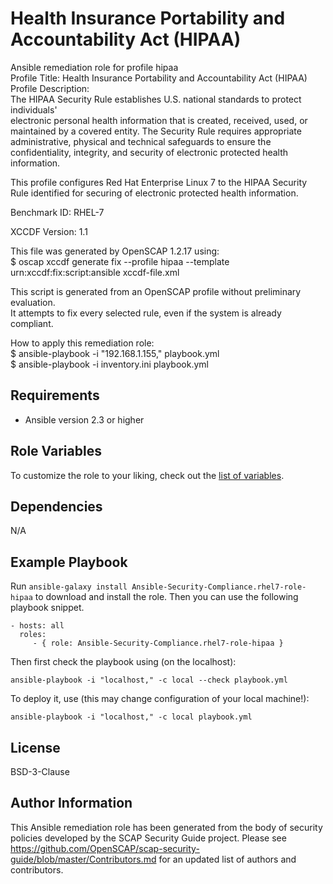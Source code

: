 Health Insurance Portability and Accountability Act (HIPAA)
=========

Ansible remediation role for profile hipaa  
Profile Title:  Health Insurance Portability and Accountability Act (HIPAA)  
Profile Description:  
The HIPAA Security Rule establishes U.S. national standards to protect individuals'  
electronic personal health information that is created, received, used, or  
maintained by a covered entity. The Security Rule requires appropriate  
administrative, physical and technical safeguards to ensure the  
confidentiality, integrity, and security of electronic protected health  
information.  
  
This profile configures Red Hat Enterprise Linux 7 to the HIPAA Security  
Rule identified for securing of electronic protected health information.  
  
Benchmark ID:  RHEL-7  

XCCDF Version:  1.1  
  
This file was generated by OpenSCAP 1.2.17 using:  
	$ oscap xccdf generate fix --profile hipaa --template urn:xccdf:fix:script:ansible xccdf-file.xml   
  
This script is generated from an OpenSCAP profile without preliminary evaluation.  
It attempts to fix every selected rule, even if the system is already compliant.  
  
How to apply this remediation role:  
$ ansible-playbook -i "192.168.1.155," playbook.yml  
$ ansible-playbook -i inventory.ini playbook.yml

Requirements
------------

- Ansible version 2.3 or higher

Role Variables
--------------

To customize the role to your liking, check out the [list of variables](vars/main.yml).

Dependencies
------------

N/A

Example Playbook
----------------

Run `ansible-galaxy install Ansible-Security-Compliance.rhel7-role-hipaa` to
download and install the role. Then you can use the following playbook snippet.


    - hosts: all
      roles:
         - { role: Ansible-Security-Compliance.rhel7-role-hipaa }


Then first check the playbook using (on the localhost):

    ansible-playbook -i "localhost," -c local --check playbook.yml

To deploy it, use (this may change configuration of your local machine!):

    ansible-playbook -i "localhost," -c local playbook.yml


License
-------

BSD-3-Clause

Author Information
------------------

This Ansible remediation role has been generated from the body of security policies developed by the SCAP Security Guide project. Please see https://github.com/OpenSCAP/scap-security-guide/blob/master/Contributors.md for an updated list of authors and contributors.
